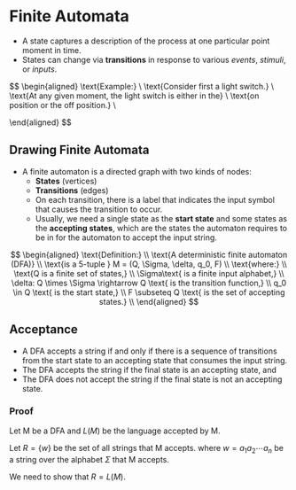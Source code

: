 # Finite Automata

- A state captures a description of the process at one particular point moment in time.
- States can change via **transitions** in response to various *events*, *stimuli*, or *inputs*.

$$
\begin{aligned}
\text{Example:} \\
\text{Consider first a light switch.} \\
\text{At any given moment, the light switch is either in the} \\
\text{on position or the off position.} \\

\end{aligned}
$$

## Drawing Finite Automata

- A finite automaton is a directed graph with two kinds of nodes:
  - **States** (vertices)
  - **Transitions** (edges)
  - On each transition, there is a label that indicates the input symbol that causes the transition to occur.
  - Usually, we need a single state as the **start state** and some states as the **accepting states**, which are the states the automaton requires to be in for the automaton to accept the input string.

$$
\begin{aligned}
\text{Definition:} \\
\text{A deterministic finite automaton (DFA)} \\
\text{is a 5-tuple } M = (Q, \Sigma, \delta, q_0, F) \\
\text{where:} \\
\text{Q is a finite set of states,} \\
\Sigma\text{ is a finite input alphabet,} \\
\delta: Q \times \Sigma \rightarrow Q \text{ is the transition function,} \\
q_0 \in Q \text{ is the start state,} \\
F \subseteq Q \text{ is the set of accepting states.} \\
\end{aligned}
$$

## Acceptance

- A DFA accepts a string if and only if there is a sequence of transitions from the start state to an accepting state that consumes the input string.
- The DFA accepts the string if the final state is an accepting state, and
- The DFA does not accept the string if the final state is not an accepting state.

### Proof

Let M be a DFA and $L(M)$ be the language accepted by M.

Let $R = \{w\}$ be the set of all strings that M accepts. where $w = a_1a_2 \cdots a_n$ be a string over the alphabet $\Sigma$ that M accepts.

We need to show that $R = L(M)$.
